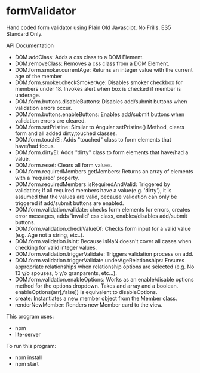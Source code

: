# formValidator
Hand coded form validator using Plain Old Javascipt. No Frills. ES5 Standard Only.

API Documentation
- DOM.addClass: Adds a css class to a DOM Element.
- DOM.removeClass: Removes a css class from a DOM Element.
- DOM.form.smoker.currentAge: Returns an integer value with the current age of the member
- DOM.form.smoker.checkSmokerAge: Disables smoker checkbox for members under 18. Invokes alert when box is 
  checked if member is underage.
- DOM.form.buttons.disableButtons: Disables add/submit buttons when validation errors occur.
- DOM.form.buttons.enableButtons: Enables add/submit buttons when validation errors are cleared.
- DOM.form.setPristine: Similar to Angular setPristine() Method, clears form and all added dirty,touched
  classes.
- DOM.form.touchEl: Adds "touched" class to form elements that have/had focus.
- DOM.form.dirtyEl: Adds "dirty" class to form elements that have/had a value.
- DOM.form.reset: Clears all form values.
- DOM.form.requiredMembers.getMembers: Returns an array of elements with a 'required' property.
- DOM.form.requiredMembers.isRequiredAndValid: Triggered by validation; If all required members have a 
  value(e.g. 'dirty'), it is assumed that the values are valid, because validation can only be triggered if add/submit buttons are enabled.
- DOM.form.validation.validate: checks form elements for errors, creates error messages, adds 'invalid' css 
  class, enables/disables add/submit buttons.
- DOM.form.validation.checkValueOf: Checks form input for a valid value (e.g. Age not a string, etc..).
- DOM.form.validation.isInt: Because isNaN doesn't cover all cases when checking for valid integer values.
- DOM.form.validation.triggerValidate: Triggers validation process on add.
- DOM.form.validation.triggerValidate.underAgeRelationships: Ensures appropriate relationships when 
  relationship options are selected (e.g. No 13 y/o spouses, 5 y/o granparents, etc...).
- DOM.form.validation.enableOptions: Works as an enable/disable options method for the options dropdown. 
  Takes and array and a boolean. enableOptions(arr[,false]) is equivalent to disableOptions.
- create: Instantiates a new member object from the Member class.
- renderNewMember: Renders new Member card to the view.

This program uses:   
- npm  
- lite-server  

To run this program:  
- npm install  
- npm start  
